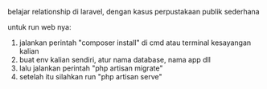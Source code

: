 belajar relationship di laravel, dengan kasus perpustakaan publik sederhana


untuk run web nya:

1. jalankan perintah "composer install" di cmd atau terminal kesayangan kalian
2. buat env kalian sendiri, atur nama database, nama app dll
3. lalu jalankan perintah "php artisan migrate"
4. setelah itu silahkan run "php artisan serve"
